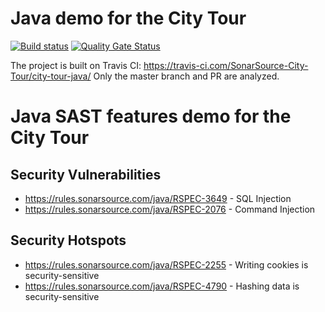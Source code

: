 # Java demo for the City Tour

[![Build status](https://travis-ci.com/SonarSource-City-Tour/city-tour-java.svg?branch=master)](https://travis-ci.com/SonarSource-City-Tour/city-tour-java) [![Quality Gate Status](https://next.sonarqube.com/sonarqube/api/project_badges/measure?project=com.sonarsource%3Acitytour2019-java&metric=alert_status)](https://next.sonarqube.com/sonarqube/dashboard?id=com.sonarsource%3Acitytour2019-java)

The project is built on Travis CI: https://travis-ci.com/SonarSource-City-Tour/city-tour-java/
Only the master branch and PR are analyzed.

# Java SAST features demo for the City Tour

## Security Vulnerabilities

* https://rules.sonarsource.com/java/RSPEC-3649 - SQL Injection
* https://rules.sonarsource.com/java/RSPEC-2076 - Command Injection

## Security Hotspots

* https://rules.sonarsource.com/java/RSPEC-2255 - Writing cookies is security-sensitive
* https://rules.sonarsource.com/java/RSPEC-4790 - Hashing data is security-sensitive
